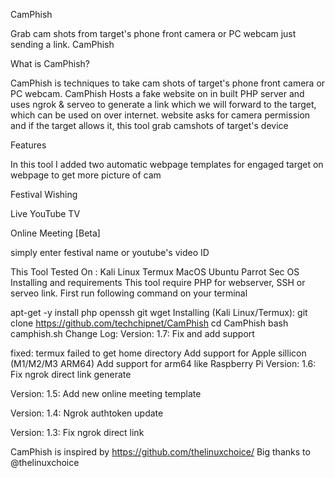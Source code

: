 CamPhish

Grab cam shots from target's phone front camera or PC webcam just sending a link. CamPhish

What is CamPhish?

CamPhish is techniques to take cam shots of target's phone front camera or PC webcam. CamPhish Hosts a fake website on in built PHP server and uses ngrok & serveo to generate a link which we will forward to the target, which can be used on over internet. website asks for camera permission and if the target allows it, this tool grab camshots of target's device

Features

In this tool I added two automatic webpage templates for engaged target on webpage to get more picture of cam


Festival Wishing

Live YouTube TV

Online Meeting [Beta]

simply enter festival name or youtube's video ID

This Tool Tested On :
Kali Linux
Termux
MacOS
Ubuntu
Parrot Sec OS
Installing and requirements
This tool require PHP for webserver, SSH or serveo link. First run following command on your terminal

apt-get -y install php openssh git wget
Installing (Kali Linux/Termux):
git clone https://github.com/techchipnet/CamPhish
cd CamPhish
bash camphish.sh
Change Log:
Version: 1.7: Fix and add support

fixed: termux failed to get home directory
Add support for Apple sillicon (M1/M2/M3 ARM64)
Add support for arm64 like Raspberry Pi
Version: 1.6: Fix ngrok direct link generate

Version: 1.5: Add new online meeting template

Version: 1.4: Ngrok authtoken update

Version: 1.3: Fix ngrok direct link


CamPhish is inspired by https://github.com/thelinuxchoice/ Big thanks to @thelinuxchoice
